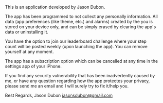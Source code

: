 
This is an application developed by Jason Dubon.

The app has been programmed to not collect any personally information. All data (app preferences (like theme, etc.) and alarms) created by the you is stored on your device only, and can be simply erased by clearing the app's data or uninstalling it.

You have the option to join our leaderboard challenge where your step count will be posted weekly (upon launching the app). You can remove yourself at any moment.

The app has a subscription option which can be cancelled at any time in the settings app of your iPhone.

If you find any security vulnerability that has been inadvertently caused by me, or have any question regarding how the app protectes your privacy, please send me an email and I will surely try to fix it/help you.

Best Regards, Jason Dubon jasonsdubon@gmail.com

